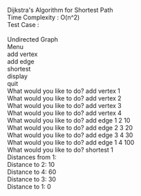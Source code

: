 Dijkstra's Algorithm for Shortest Path </br>
Time Complexity : O(n^2)
</br>
Test Case : </br></br>
Undirected Graph</br>
Menu</br>
add vertex <key></br>
add edge <src> <dest> <weight></br>
shortest <source vertex key></br>
display</br>
quit</br>
What would you like to do? add vertex 1</br>
What would you like to do? add vertex 2</br>
What would you like to do? add vertex 3</br>
What would you like to do? add vertex 4</br>
What would you like to do? add edge 1 2 10</br>
What would you like to do? add edge 2 3 20</br>
What would you like to do? add edge 3 4 30</br>
What would you like to do? add edge 1 4 100</br>
What would you like to do? shortest 1</br>
Distances from 1: </br>
Distance to 2: 10</br>
Distance to 4: 60</br>
Distance to 3: 30</br>
Distance to 1: 0</br>
